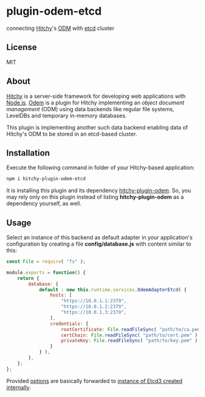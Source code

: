 # plugin-odem-etcd

connecting [Hitchy](http://hitchyjs.org)'s [ODM](https://hitchyjs.github.io/plugin-odem/) with [etcd](https://etcd.io/) cluster

## License

MIT

## About

[Hitchy](http://hitchyjs.org) is a server-side framework for developing web applications with [Node.js](https://nodejs.org). [Odem](https://hitchyjs.github.io/plugin-odem/) is a plugin for Hitchy implementing an _object document management_ (ODM) using data backends like regular file systems, LevelDBs and temporary in-memory databases.
 
This plugin is implementing another such data backend enabling data of Hitchy's ODM to be stored in an etcd-based cluster.


## Installation

Execute the following command in folder of your Hitchy-based application:

```bash
npm i hitchy-plugin-odem-etcd
```

It is installing this plugin and its dependency [hitchy-plugin-odem](https://www.npmjs.com/package/hitchy-plugin-odem). So, you may rely only on this plugin instead of listing **hitchy-plugin-odem** as a dependency yourself, as well.

## Usage

Select an instance of this backend as default adapter in your application's configuration by creating a file **config/database.js** with content similar to this:

```javascript
const File = require( "fs" );

module.exports = function() {
    return {
        database: {
            default : new this.runtime.services.OdemAdapterEtcd( {
                hosts: [
                    "https://10.0.1.1:2379",
                    "https://10.0.1.2:2379",
                    "https://10.0.1.3:2379",
                ],
                credentials: {
                    rootCertificate: File.readFileSync( "path/to/ca.pem" ),
                    certChain: File.readFileSync( "path/to/cert.pem" ),
                    privateKey: File.readFileSync( "path/to/key.pem" ),
                }
            } ),
        },
    };
};
```

Provided [options](https://mixer.github.io/etcd3/interfaces/options_.ioptions.html) are basically forwarded to [instance of Etcd3 created internally](https://mixer.github.io/etcd3/classes/namespace_.namespace.html).
